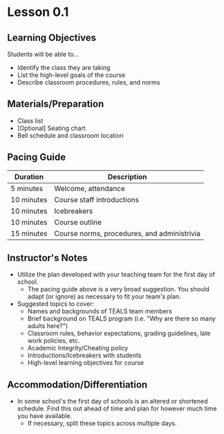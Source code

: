 # Lesson 0.1

## Learning Objectives
Students will be able to...
* Identify the class they are taking
* List the high-level goals of the course
* Describe classroom procedures, rules, and norms

## Materials/Preparation
* Class list
* [Optional] Seating chart
* Bell schedule and classroom location

## Pacing Guide
|Duration|Description|
|--|--|
|5 minutes| Welcome, attendance|
|10 minutes| Course staff introductions|
|10 minutes| Icebreakers|
|10 minutes| Course outline|
|15 minutes| Course norms, procedures, and administrivia |

## Instructor's Notes
* Utilize the plan developed with your teaching team for the first day of school.
    * The pacing guide above is a very broad suggestion.  You should adapt (or ignore) as necessary to fit your team's plan.
* Suggested topics to cover:
    * Names and backgrounds of TEALS team members
    * Brief background on TEALS program (i.e. "Why are there so many adults here?")
    * Classroom rules, behavior expectations, grading guidelines, late work policies, etc.
    * Academic Integrity/Cheating policy
    * Introductions/Icebreakers with students
    * High-level learning objectives for course

## Accommodation/Differentiation
* In some school's the first day of schools is an altered or shortened schedule.  Find this out ahead of time and plan for however much time you have available.
    * If necessary, split these topics across multiple days.